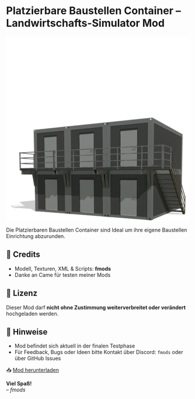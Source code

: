 # Platzierbare Baustellen Container – Landwirtschafts-Simulator Mod

![Mod Logo](Construction_Container.png)

Die Platzierbaren Baustellen Container sind Ideal um ihre eigene Baustellen Einrichtung abzurunden.

## 🧱 Credits

- Modell, Texturen, XML & Scripts: **fmods**
- Danke an Came für testen meiner Mods
  
## 📜 Lizenz

Dieser Mod darf **nicht ohne Zustimmung weiterverbreitet oder verändert** hochgeladen werden.

## 📎 Hinweise

- Mod befindet sich aktuell in der finalen Testphase
- Für Feedback, Bugs oder Ideen bitte Kontakt über Discord: `fmods` oder über GitHub Issues

📥 [Mod herunterladen](https://mega.nz/file/jxp1SQjT#rkeQ2FNlPpIAvVGRnzat2lB9TUw8HH5LjoMe0psTQ0E)

**Viel Spaß!**  
*– fmods*
